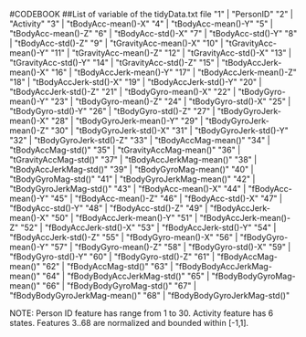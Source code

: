 #CODEBOOK
##List of variable of the tidyData.txt file
"1" | "PersonID"
"2" | "Activity"
"3" | "tBodyAcc-mean()-X"
"4" | "tBodyAcc-mean()-Y"
"5" | "tBodyAcc-mean()-Z"
"6" | "tBodyAcc-std()-X"
"7" | "tBodyAcc-std()-Y"
"8" | "tBodyAcc-std()-Z"
"9" | "tGravityAcc-mean()-X"
"10" | "tGravityAcc-mean()-Y"
"11" | "tGravityAcc-mean()-Z"
"12" | "tGravityAcc-std()-X"
"13" | "tGravityAcc-std()-Y"
"14" | "tGravityAcc-std()-Z"
"15" | "tBodyAccJerk-mean()-X"
"16" | "tBodyAccJerk-mean()-Y"
"17" | "tBodyAccJerk-mean()-Z"
"18" | "tBodyAccJerk-std()-X"
"19" | "tBodyAccJerk-std()-Y"
"20" | "tBodyAccJerk-std()-Z"
"21" | "tBodyGyro-mean()-X"
"22" | "tBodyGyro-mean()-Y"
"23" | "tBodyGyro-mean()-Z"
"24" | "tBodyGyro-std()-X"
"25" | "tBodyGyro-std()-Y"
"26" | "tBodyGyro-std()-Z"
"27" | "tBodyGyroJerk-mean()-X"
"28" | "tBodyGyroJerk-mean()-Y"
"29" | "tBodyGyroJerk-mean()-Z"
"30" | "tBodyGyroJerk-std()-X"
"31" | "tBodyGyroJerk-std()-Y"
"32" | "tBodyGyroJerk-std()-Z"
"33" | "tBodyAccMag-mean()"
"34" | "tBodyAccMag-std()"
"35" | "tGravityAccMag-mean()"
"36" | "tGravityAccMag-std()"
"37" | "tBodyAccJerkMag-mean()"
"38" | "tBodyAccJerkMag-std()"
"39" | "tBodyGyroMag-mean()"
"40" | "tBodyGyroMag-std()"
"41" | "tBodyGyroJerkMag-mean()"
"42" | "tBodyGyroJerkMag-std()"
"43" | "fBodyAcc-mean()-X"
"44" | "fBodyAcc-mean()-Y"
"45" | "fBodyAcc-mean()-Z"
"46" | "fBodyAcc-std()-X"
"47" | "fBodyAcc-std()-Y"
"48" | "fBodyAcc-std()-Z"
"49" | "fBodyAccJerk-mean()-X"
"50" | "fBodyAccJerk-mean()-Y"
"51" | "fBodyAccJerk-mean()-Z"
"52" | "fBodyAccJerk-std()-X"
"53" | "fBodyAccJerk-std()-Y"
"54" | "fBodyAccJerk-std()-Z"
"55" | "fBodyGyro-mean()-X"
"56" | "fBodyGyro-mean()-Y"
"57" | "fBodyGyro-mean()-Z"
"58" | "fBodyGyro-std()-X"
"59" | "fBodyGyro-std()-Y"
"60" | "fBodyGyro-std()-Z"
"61" | "fBodyAccMag-mean()"
"62" | "fBodyAccMag-std()"
"63" | "fBodyBodyAccJerkMag-mean()"
"64" | "fBodyBodyAccJerkMag-std()"
"65" | "fBodyBodyGyroMag-mean()"
"66" | "fBodyBodyGyroMag-std()"
"67" | "fBodyBodyGyroJerkMag-mean()"
"68" | "fBodyBodyGyroJerkMag-std()"

NOTE: Person ID feature has range from 1 to 30. Activity feature has 6 states. Features 3..68 are normalized and bounded within [-1,1]. 


